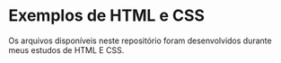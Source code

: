 
# Exemplos de HTML e CSS

Os arquivos disponíveis neste repositório foram desenvolvidos durante meus estudos de HTML E CSS.
